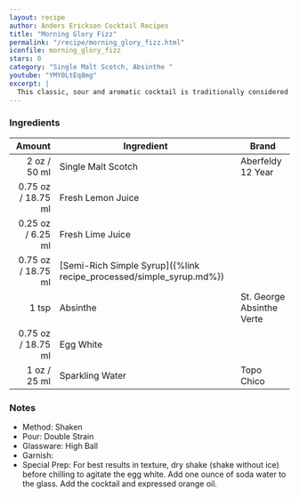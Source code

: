 ```yaml
---
layout: recipe
author: Anders Erickson Cocktail Recipes
title: "Morning Glory Fizz"
permalink: "/recipe/morning_glory_fizz.html"
iconfile: morning_glory_fizz
stars: 0
category: "Single Malt Scotch, Absinthe "
youtube: "YMY0LtEq8mg"
excerpt: |
  This classic, sour and aromatic cocktail is traditionally considered a morning after a pick-me-up. Want to make the perfect Gin Fizz? It's all in the shake.
---
```


### Ingredients

|  Amount | Ingredient                                                | Brand                     |
| ------: | --------------------------------------------------------- | ------------------------- |
|    2 oz / 50 ml | Single Malt Scotch                                        | Aberfeldy 12 Year         |
| 0.75 oz / 18.75 ml | Fresh Lemon Juice                                         |
| 0.25 oz / 6.25 ml | Fresh Lime Juice                                          |
| 0.75 oz / 18.75 ml | [Semi-Rich Simple Syrup]({%link recipe_processed/simple_syrup.md%}) |
|   1 tsp | Absinthe                                                  | St. George Absinthe Verte |
| 0.75 oz / 18.75 ml | Egg White                                                 |
|    1 oz / 25 ml | Sparkling Water                                           | Topo Chico                |

### Notes

- Method: Shaken
- Pour: Double Strain
- Glassware: High Ball
- Garnish:
- Special Prep: For best results in texture, dry shake (shake without ice) before chilling to agitate the egg white. Add one ounce of soda water to the glass. Add the cocktail and expressed orange oil.
